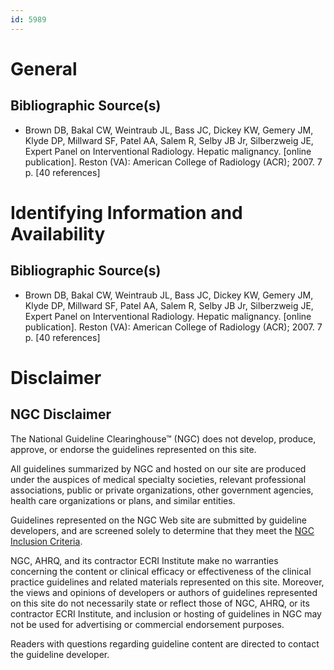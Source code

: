 ```yaml
---
id: 5989
---
```


# General

## Bibliographic Source(s)

- Brown DB, Bakal CW, Weintraub JL, Bass JC, Dickey KW, Gemery JM, Klyde DP, Millward SF, Patel AA, Salem R, Selby JB Jr, Silberzweig JE, Expert Panel on Interventional Radiology. Hepatic malignancy. [online publication]. Reston (VA): American College of Radiology (ACR); 2007. 7 p. [40 references]

# Identifying Information and Availability

## Bibliographic Source(s)

- Brown DB, Bakal CW, Weintraub JL, Bass JC, Dickey KW, Gemery JM, Klyde DP, Millward SF, Patel AA, Salem R, Selby JB Jr, Silberzweig JE, Expert Panel on Interventional Radiology. Hepatic malignancy. [online publication]. Reston (VA): American College of Radiology (ACR); 2007. 7 p. [40 references]

# Disclaimer

## NGC Disclaimer

The National Guideline Clearinghouse™ (NGC) does not develop, produce, approve, or endorse the guidelines represented on this site.

All guidelines summarized by NGC and hosted on our site are produced under the auspices of medical specialty societies, relevant professional associations, public or private organizations, other government agencies, health care organizations or plans, and similar entities.

Guidelines represented on the NGC Web site are submitted by guideline developers, and are screened solely to determine that they meet the [NGC Inclusion Criteria](/help-and-about/summaries/inclusion-criteria).

NGC, AHRQ, and its contractor ECRI Institute make no warranties concerning the content or clinical efficacy or effectiveness of the clinical practice guidelines and related materials represented on this site. Moreover, the views and opinions of developers or authors of guidelines represented on this site do not necessarily state or reflect those of NGC, AHRQ, or its contractor ECRI Institute, and inclusion or hosting of guidelines in NGC may not be used for advertising or commercial endorsement purposes.

Readers with questions regarding guideline content are directed to contact the guideline developer.

